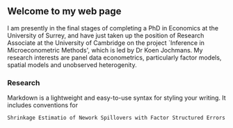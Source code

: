 ## Welcome to my web page 

I am presently in the final stages of completing a PhD in Economics at the University of
Surrey, and have just taken up the position of Research Associate at the University of
Cambridge on the project `Inference in Microeconometric Methods', which is led by Dr
Koen Jochmans. My research interests are panel data econometrics, particularly factor models, spatial models and unobserved heterogenity. 

### Research

Markdown is a lightweight and easy-to-use syntax for styling your writing. It includes conventions for

```markdown
Shrinkage Estimatio of Nework Spillovers with Factor Structured Errors 
```



